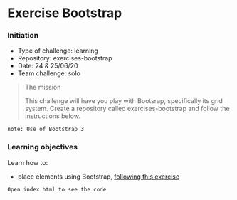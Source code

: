 # Exercise Bootstrap

### Initiation

* Type of challenge: learning
* Repository: exercises-bootstrap
* Date: 24 & 25/06/20
* Team challenge: solo

> The mission
> 
> This challenge will have you play with Bootsrap, specifically its grid system. Create a repository called exercises-bootstrap and follow the instructions below.

`note: Use of Bootstrap 3`


### Learning objectives

Learn how to: 

* place elements using Bootstrap, [following this exercise](https://github.com/becodeorg/BXL-Swartz-3-21/blob/master/03-HTML-CSS/bootstrap/initiation.adoc) 

`Open index.html to see the code`

